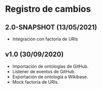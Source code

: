 # Registro de cambios

## 2.0-SNAPSHOT (13/05/2021)

- Integración con factoría de URIs

## v1.0 (30/09/2020)

- Importación de ontologías de GitHub.
- Listener de eventos de GitHub.
- Exportación de ontología a Wikibase.
- Mock factoría de URIs.

  
